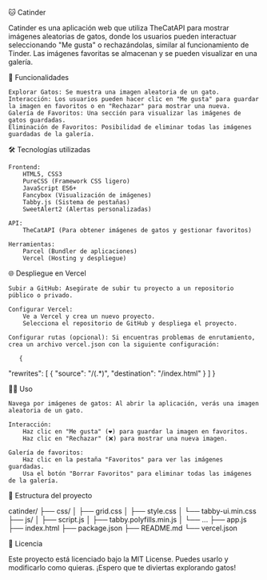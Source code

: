 🐱 Catinder

Catinder es una aplicación web que utiliza TheCatAPI para mostrar imágenes aleatorias de gatos, donde los usuarios pueden interactuar seleccionando "Me gusta" o rechazándolas, similar al funcionamiento de Tinder. Las imágenes favoritas se almacenan y se pueden visualizar en una galería.

🚀 Funcionalidades

    Explorar Gatos: Se muestra una imagen aleatoria de un gato.
    Interacción: Los usuarios pueden hacer clic en "Me gusta" para guardar la imagen en favoritos o en "Rechazar" para mostrar una nueva.
    Galería de Favoritos: Una sección para visualizar las imágenes de gatos guardadas.
    Eliminación de Favoritos: Posibilidad de eliminar todas las imágenes guardadas de la galería.

🛠️ Tecnologías utilizadas

    Frontend:
        HTML5, CSS3
        PureCSS (Framework CSS ligero)
        JavaScript ES6+
        Fancybox (Visualización de imágenes)
        Tabby.js (Sistema de pestañas)
        SweetAlert2 (Alertas personalizadas)

    API:
        TheCatAPI (Para obtener imágenes de gatos y gestionar favoritos)

    Herramientas:
        Parcel (Bundler de aplicaciones)
        Vercel (Hosting y despliegue)

 🌐 Despliegue en Vercel

    Subir a GitHub: Asegúrate de subir tu proyecto a un repositorio público o privado.

    Configurar Vercel:
        Ve a Vercel y crea un nuevo proyecto.
        Selecciona el repositorio de GitHub y despliega el proyecto.

    Configurar rutas (opcional): Si encuentras problemas de enrutamiento, crea un archivo vercel.json con la siguiente configuración:

       {
  "rewrites": [
    { "source": "/(.*)", "destination": "/index.html" }
  ]
}


👨‍💻 Uso

    Navega por imágenes de gatos: Al abrir la aplicación, verás una imagen aleatoria de un gato.

    Interacción:
        Haz clic en "Me gusta" (❤️) para guardar la imagen en favoritos.
        Haz clic en "Rechazar" (❌) para mostrar una nueva imagen.

    Galería de favoritos:
        Haz clic en la pestaña "Favoritos" para ver las imágenes guardadas.
        Usa el botón "Borrar Favoritos" para eliminar todas las imágenes de la galería.

📂 Estructura del proyecto

catinder/
├── css/
│   ├── grid.css
│   ├── style.css
│   └── tabby-ui.min.css
├── js/
│   ├── script.js
│   ├── tabby.polyfills.min.js
│   └── ...
├── app.js
├── index.html
├── package.json
├── README.md
└── vercel.json

📜 Licencia

Este proyecto está licenciado bajo la MIT License. Puedes usarlo y modificarlo como quieras. ¡Espero que te diviertas explorando gatos!
